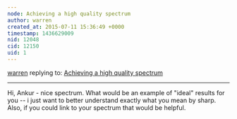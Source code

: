 ```yaml
---
node: Achieving a high quality spectrum
author: warren
created_at: 2015-07-11 15:36:49 +0000
timestamp: 1436629009
nid: 12048
cid: 12150
uid: 1
---
```




[warren](../profile/warren) replying to: [Achieving a high quality spectrum](../notes/Ankur_Bodhe/07-11-2015/achieving-a-high-quality-spectrum)

----
Hi, Ankur - nice spectrum. What would be an example of "ideal" results for you -- i just want to better understand exactly what you mean by sharp. Also, if you could link to your spectrum that would be helpful. 